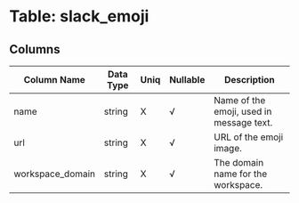 # Table: slack_emoji

## Columns 

|  Column Name   |  Data Type  | Uniq | Nullable | Description | 
|  ----  | ----  | ----  | ----  | ---- | 
| name | string | X | √ | Name of the emoji, used in message text. | 
| url | string | X | √ | URL of the emoji image. | 
| workspace_domain | string | X | √ | The domain name for the workspace. | 



